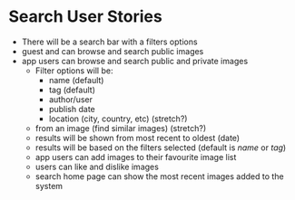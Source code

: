 # Search User Stories

  * There will be a search bar with a filters options
  * guest and can browse and search public images
  * app users can browse and search public and private images
    * Filter options will be:
      * name (default)
      * tag (default)
      * author/user
      * publish date
      * location (city, country, etc) (stretch?)
    * from an image (find similar images) (stretch?)
    * results will be shown from most recent to oldest (date)
    * results will be based on the filters selected (default is *name* or *tag*)
    * app users can add images to their favourite image list
    * users can like and dislike images
    * search home page can show the most recent images added to the system


  